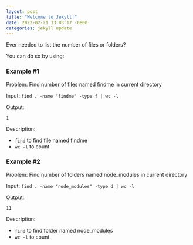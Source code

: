 ```yaml
---
layout: post
title: "Welcome to Jekyll!"
date: 2022-02-21 13:03:17 -0800
categories: jekyll update
---
```


Ever needed to list the number of files or folders?

You can do so by using:

### <strong>Example #1</strong>
Problem: Find number of files named findme in current directory

Input: `find . -name "findme" -type f | wc -l`

Output:

```
1
```

Description:

- `find` to find file named findme
- `wc -l` to count

### <strong>Example #2</strong>
Problem: Find number of folders named node_modules in current directory

Input: `find . -name "node_modules" -type d | wc -l`

Output:

```
11
```

Description:

- `find` to find folder named node_modules
- `wc -l` to count

